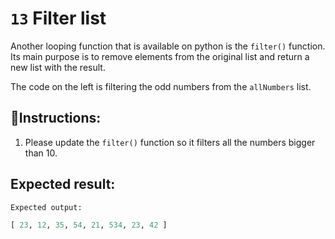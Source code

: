 # `13` Filter list

Another looping function that is available on python is the `filter()` function. Its main purpose is to remove elements from the original list and return a new list with the result.

The code on the left is filtering the odd numbers from the `allNumbers` list.

## 📝Instructions:

1. Please update the `filter()` function so it filters all the numbers bigger than 10.


## Expected result:

```py
Expected output:

[ 23, 12, 35, 54, 21, 534, 23, 42 ]
```